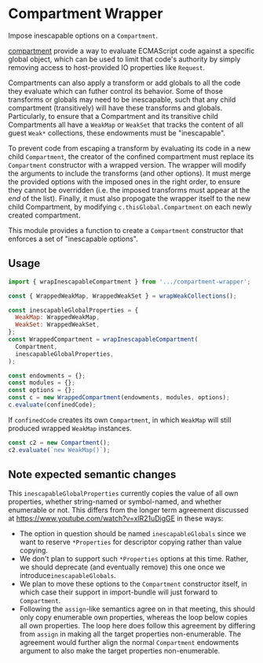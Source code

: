 # Compartment Wrapper

Impose inescapable options on a `Compartment`.

[compartment][Compartments] provide a way to evaluate ECMAScript code against a specific global object, which can be used to limit that code's authority by simply removing access to host-provided IO properties like `Request`.

Compartments can also apply a transform or add globals to all the code they evaluate which can futher control its behavior. Some of those transforms or globals may need to be inescapable, such that any child compartment (transitively) will have these transforms and globals. Particularly, to ensure that a Compartment and its transitive child Compartments all have a `WeakMap` or `WeakSet` that tracks the content of all guest `Weak*` collections, these endowments must be "inescapable".

To prevent code from escaping a transform by evaluating its code in a new child `Compartment`, the creator of the confined compartment must replace its `Compartment` constructor with a wrapped version. The wrapper will modify the arguments to include the transforms (and other options). It must merge the provided options with the imposed ones in the right order, to ensure they cannot be overridden (i.e. the imposed transforms must appear at the *end* of the list). Finally, it must also propogate the wrapper itself to the new child Compartment, by modifying `c.thisGlobal.Compartment` on each newly created compartment.

This module provides a function to create a `Compartment` constructor that enforces a set of "inescapable options".


## Usage

```js
import { wrapInescapableCompartment } from '.../compartment-wrapper';

const { WrappedWeakMap, WrappedWeakSet } = wrapWeakCollections();

const inescapableGlobalProperties = {
  WeakMap: WrappedWeakMap,
  WeakSet: WrappedWeakSet,
};
const WrappedCompartment = wrapInescapableCompartment(
  Compartment,
  inescapableGlobalProperties,
);

const endowments = {};
const modules = {};
const options = {};
const c = new WrappedCompartment(endowments, modules, options);
c.evaluate(confinedCode);
```

If `confinedCode` creates its own `Compartment`, in which `WeakMap` will
still produced wrapped `WeakMap` instances.

```js
const c2 = new Compartment();
c2.evaluate(`new WeakMap()`);
```

  [Compartments]: ../../ses/README.md#compartment
  [SES]: ../../ses/README.md

## Note expected semantic changes

This `inescapableGlobalProperties` currently copies the value of all
own properties, whether string-named or symbol-named, and whether enumerable
or not. This
differs from the longer term agreement discussed at
https://www.youtube.com/watch?v=xlR21uDigGE in these ways:
- The option in question should be named `inescapableGlobals` since
  we want to reserve `*Properties` for descriptor copying rather
  than value copying.
- We don't plan to support such `*Properties` options at this time.
  Rather, we should deprecate (and eventually remove) this one
  once we introduce`inescapableGlobals`.
- We plan to move these options to the `Compartment` constructor itself,
  in which case their support in import-bundle will just forward
  to `Compartment`.
- Following the `assign`-like semantics agree on in that meeting,
  this should only copy enumerable own properties, whereas the loop
  below copies all own properties.
The loop here does follow this agreement by differing from `assign` in
making all the target properties non-enumerable. The agreement would
further align the normal `Compartment` endowments argument to also
make the target properties non-enumerable.
